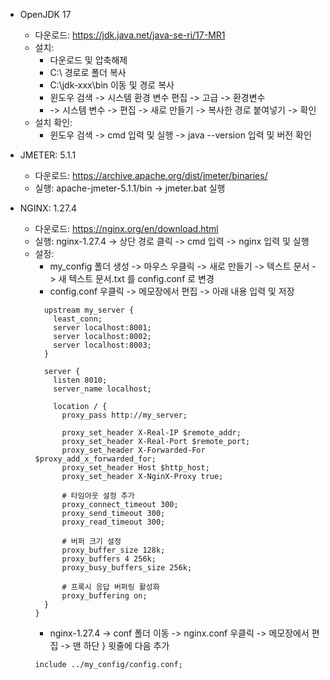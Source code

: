 * OpenJDK 17
  * 다운로드: https://jdk.java.net/java-se-ri/17-MR1
  * 설치:
    * 다운로드 및 압축해제
    * C:\ 경로로 폴더 복사
    * C:\jdk-xxx\bin 이동 및 경로 복사
    * 윈도우 검색 -> 시스템 환경 변수 편집 -> 고급 -> 환경변수 
    * -> 시스템 변수 -> 편집 -> 새로 만들기 -> 복사한 경로 붙여넣기 -> 확인
  * 설치 확인:
    * 윈도우 검색 -> cmd 입력 및 실행 -> java --version 입력 및 버전 확인


* JMETER: 5.1.1
  * 다운로드: https://archive.apache.org/dist/jmeter/binaries/
  * 실행: apache-jmeter-5.1.1/bin -> jmeter.bat 실행


* NGINX: 1.27.4
  * 다운로드: https://nginx.org/en/download.html
  * 실행: nginx-1.27.4 -> 상단 경로 클릭 -> cmd 입력 -> nginx 입력 및 실행
  * 설정: 
    * my_config 폴더 생성 -> 마우스 우클릭 -> 새로 만들기 -> 텍스트 문서 -> 새 텍스트 문서.txt 를 config.conf 로 변경
    * config.conf 우클릭 -> 메모장에서 편집 -> 아래 내용 입력 및 저장
    ```
      upstream my_server {
        least_conn;
        server localhost:8001;
        server localhost:8002;
        server localhost:8003;
      }

      server {
        listen 8010;
        server_name localhost;
  
        location / {
          proxy_pass http://my_server;
          
          proxy_set_header X-Real-IP $remote_addr;
          proxy_set_header X-Real-Port $remote_port;
          proxy_set_header X-Forwarded-For $proxy_add_x_forwarded_for;
          proxy_set_header Host $http_host;
          proxy_set_header X-NginX-Proxy true;

          # 타임아웃 설정 추가
          proxy_connect_timeout 300;
          proxy_send_timeout 300;
          proxy_read_timeout 300;
          
          # 버퍼 크기 설정
          proxy_buffer_size 128k;
          proxy_buffers 4 256k;
          proxy_busy_buffers_size 256k;
          
          # 프록시 응답 버퍼링 활성화
          proxy_buffering on;
      }
    }
    ```
    * nginx-1.27.4 -> conf 폴더 이동 -> nginx.conf 우클릭 -> 메모장에서 편집 -> 맨 하단 } 윗줄에 다음 추가
    ```
    include ../my_config/config.conf;
    ```



         